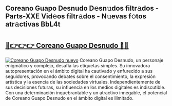 ## Coreano Guapo Desnudo D𝚎sn𝚞dos filtr𝚊dos - Parts-XXE Vid𝚎os filtr𝚊dos - N𝚞evas f𝚘tos atr𝚊ctivas BbL4t

# <h2><a href="http://mb12oac.tromn.icu/?c=Coreano+Guapo+Desnudo">🔗👉👉👉 Coreano Guapo Desnudo 🔗🔗</a></h2>

[![Coreano Guapo Desnudo nuevo](https://i.imgur.com/pEAQMta.gif)](http://mb12oac.tromn.icu/?c=Coreano+Guapo+Desnudo)
Coreano Guapo Desnudo, un personaje enigmático y complejo, desafía las etiquetas simples. Su innovadora autopresentación en el ámbito digital ha cautivado y enfurecido a sus seguidores, provocando debates sobre el consentimiento, la expresión artística y la esencia de las sociedades virtuales. Independientemente de sus decisiones futuras, su influencia en los medios digitales es indiscutible. Con una determinación inquebrantable y un atractivo innegable, el potencial de Coreano Guapo Desnudo en el ámbito digital es ilimitado.
